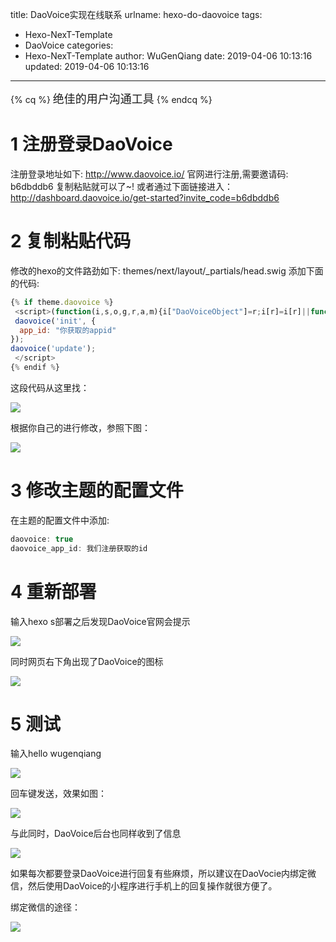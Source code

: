 title: DaoVoice实现在线联系
urlname: hexo-do-daovoice
tags:
  - Hexo-NexT-Template
  - DaoVoice
categories:
  - Hexo-NexT-Template
author: WuGenQiang
date: 2019-04-06 10:13:16
updated: 2019-04-06 10:13:16
---
{% cq %}
<font size="4" face="verdana">绝佳的用户沟通工具</font>
{% endcq %}

<!--more-->
# 1 注册登录DaoVoice
注册登录地址如下:
http://www.daovoice.io/
官网进行注册,需要邀请码:  b6dbddb6 复制粘贴就可以了~!
或者通过下面链接进入：
http://dashboard.daovoice.io/get-started?invite_code=b6dbddb6

# 2 复制粘贴代码
修改的hexo的文件路劲如下: themes/next/layout/_partials/head.swig 添加下面的代码:

```js
{% if theme.daovoice %}
 <script>(function(i,s,o,g,r,a,m){i["DaoVoiceObject"]=r;i[r]=i[r]||function(){(i[r].q=i[r].q||[]).push(arguments)},i[r].l=1*new Date();a=s.createElement(o),m=s.getElementsByTagName(o)[0];a.async=1;a.src=g;a.charset="utf-8";m.parentNode.insertBefore(a,m)})(window,document,"script",('https:' == document.location.protocol ? 'https:' : 'http:') + "//widget.daovoice.io/widget/b6dbddb6.js","daovoice")
 daovoice('init', {
  app_id: "你获取的appid"
});
daovoice('update');
 </script>
{% endif %}
```
这段代码从这里找：

![](https://raw.githubusercontent.com/wugenqiang/picGo/master/pictures/20190406110355.png)

根据你自己的进行修改，参照下图：

![](https://raw.githubusercontent.com/wugenqiang/picGo/master/pictures/20190406103518.png)

# 3 修改主题的配置文件
在主题的配置文件中添加:

```js
daovoice: true
daovoice_app_id: 我们注册获取的id
```
# 4 重新部署
输入hexo s部署之后发现DaoVoice官网会提示

![](https://raw.githubusercontent.com/wugenqiang/picGo/master/pictures/20190406104400.png)

同时网页右下角出现了DaoVoice的图标

![](https://raw.githubusercontent.com/wugenqiang/picGo/master/pictures/20190406104538.png)

# 5 测试
输入hello wugenqiang

![](https://raw.githubusercontent.com/wugenqiang/picGo/master/pictures/20190406104806.png)

回车键发送，效果如图：

![](https://raw.githubusercontent.com/wugenqiang/picGo/master/pictures/20190406104855.png)

与此同时，DaoVoice后台也同样收到了信息

![](https://raw.githubusercontent.com/wugenqiang/picGo/master/pictures/20190406105018.png)

如果每次都要登录DaoVoice进行回复有些麻烦，所以建议在DaoVocie内绑定微信，然后使用DaoVoice的小程序进行手机上的回复操作就很方便了。

绑定微信的途径：

![](https://raw.githubusercontent.com/wugenqiang/picGo/master/pictures/20190406110140.png)

